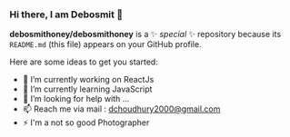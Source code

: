 ### Hi there, I am Debosmit 👋


**debosmithoney/debosmithoney** is a ✨ _special_ ✨ repository because its `README.md` (this file) appears on your GitHub profile.

Here are some ideas to get you started:

- 🔭 I’m currently working on ReactJs
- 🌱 I’m currently learning JavaScript
- 🤔 I’m looking for help with ...
- 📫 Reach me via mail : dchoudhury2000@gmail.com
- ⚡  I'm a not so good Photographer

